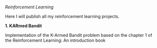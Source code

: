 *Reinforcement Learning*

Here I will publish all my reinforcement learning projects.

**1. KARmed Bandit**

Implementation of the K-Armed Bandit problem based on the chapter 1 of the Reinforcement Learning: An introduction book